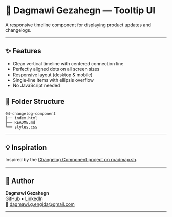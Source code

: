 # 📝 Dagmawi Gezahegn — Tooltip UI

A responsive timeline component for displaying product updates and changelogs.

---

## ✨ Features
- Clean vertical timeline with centered connection line
- Perfectly aligned dots on all screen sizes
- Responsive layout (desktop & mobile)
- Single-line items with ellipsis overflow
- No JavaScript needed



## 📁 Folder Structure
```
04-changelog-component
├── index.html
├── README.md
└── styles.css
```
---


## 💡 Inspiration

Inspired by the [Changelog Component project on roadmap.sh](https://roadmap.sh/projects/changelog-component).

---


## 👤 Author

**Dagmawi Gezahegn**  
[GitHub](https://github.com/dagmawigezahegn) • [LinkedIn](https://linkedin.com/in/dagmawi-g-engida)  
📧 dagmawi.g.engida@gmail.com

---
